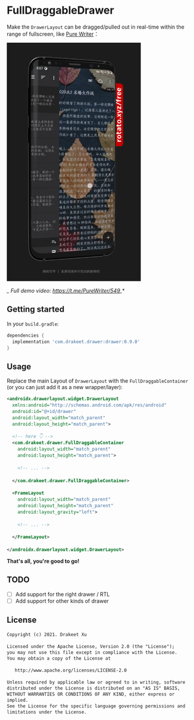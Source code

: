# FullDraggableDrawer

Make the `DrawerLayout` can be dragged/pulled out in real-time within the range of fullscreen, like [Pure Writer](https://play.google.com/store/apps/details?id=com.drakeet.purewriter)：

<img src="snapshot.jpg" width=360></img>

**_* Full demo video: https://t.me/PureWriter/549_**

## Getting started

In your `build.gradle`:

```groovy
dependencies {
  implementation 'com.drakeet.drawer:drawer:0.9.0'
}
```

## Usage

Replace the main Layout of `DrawerLayout` with the `FullDraggableContainer` (or you can just add it as a new wrapper/layer):

```xml
<androidx.drawerlayout.widget.DrawerLayout
  xmlns:android="http://schemas.android.com/apk/res/android"
  android:id="@+id/drawer"
  android:layout_width="match_parent"
  android:layout_height="match_parent">

  <!-- here 👇 -->
  <com.drakeet.drawer.FullDraggableContainer
    android:layout_width="match_parent"
    android:layout_height="match_parent">

    <!-- ... -->

  </com.drakeet.drawer.FullDraggableContainer>

  <FrameLayout
    android:layout_width="match_parent"
    android:layout_height="match_parent"
    android:layout_gravity="left">

    <!-- ... -->

  </FrameLayout>

</androidx.drawerlayout.widget.DrawerLayout>
```

**That's all, you're good to go!**

## TODO

- [ ] Add support for the right drawer / RTL
- [ ] Add support for other kinds of drawer

License
-------

    Copyright (c) 2021. Drakeet Xu

    Licensed under the Apache License, Version 2.0 (the "License");
    you may not use this file except in compliance with the License.
    You may obtain a copy of the License at

       http://www.apache.org/licenses/LICENSE-2.0

    Unless required by applicable law or agreed to in writing, software
    distributed under the License is distributed on an "AS IS" BASIS,
    WITHOUT WARRANTIES OR CONDITIONS OF ANY KIND, either express or implied.
    See the License for the specific language governing permissions and
    limitations under the License.
